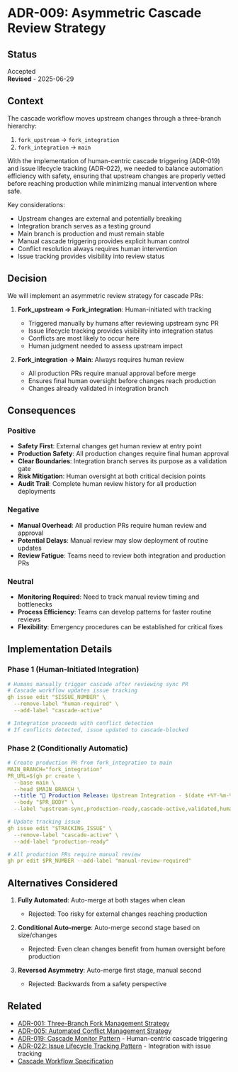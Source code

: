 # ADR-009: Asymmetric Cascade Review Strategy

## Status
Accepted  
**Revised** - 2025-06-29

## Context
The cascade workflow moves upstream changes through a three-branch hierarchy:
1. `fork_upstream` → `fork_integration` 
2. `fork_integration` → `main`

With the implementation of human-centric cascade triggering (ADR-019) and issue lifecycle tracking (ADR-022), we needed to balance automation efficiency with safety, ensuring that upstream changes are properly vetted before reaching production while minimizing manual intervention where safe.

Key considerations:
- Upstream changes are external and potentially breaking
- Integration branch serves as a testing ground
- Main branch is production and must remain stable
- Manual cascade triggering provides explicit human control
- Conflict resolution always requires human intervention
- Issue tracking provides visibility into review status

## Decision
We will implement an asymmetric review strategy for cascade PRs:

1. **Fork_upstream → Fork_integration**: Human-initiated with tracking
   - Triggered manually by humans after reviewing upstream sync PR
   - Issue lifecycle tracking provides visibility into integration status
   - Conflicts are most likely to occur here
   - Human judgment needed to assess upstream impact

2. **Fork_integration → Main**: Always requires human review
   - All production PRs require manual approval before merge
   - Ensures final human oversight before changes reach production
   - Changes already validated in integration branch

## Consequences

### Positive
- **Safety First**: External changes get human review at entry point
- **Production Safety**: All production changes require final human approval
- **Clear Boundaries**: Integration branch serves its purpose as a validation gate
- **Risk Mitigation**: Human oversight at both critical decision points
- **Audit Trail**: Complete human review history for all production deployments

### Negative
- **Manual Overhead**: All production PRs require human review and approval
- **Potential Delays**: Manual review may slow deployment of routine updates
- **Review Fatigue**: Teams need to review both integration and production PRs

### Neutral
- **Monitoring Required**: Need to track manual review timing and bottlenecks
- **Process Efficiency**: Teams can develop patterns for faster routine reviews
- **Flexibility**: Emergency procedures can be established for critical fixes

## Implementation Details

### Phase 1 (Human-Initiated Integration)
```yaml
# Humans manually trigger cascade after reviewing sync PR
# Cascade workflow updates issue tracking
gh issue edit "$ISSUE_NUMBER" \
  --remove-label "human-required" \
  --add-label "cascade-active"

# Integration proceeds with conflict detection
# If conflicts detected, issue updated to cascade-blocked
```

### Phase 2 (Conditionally Automatic)
```yaml
# Create production PR from fork_integration to main
MAIN_BRANCH="fork_integration"
PR_URL=$(gh pr create \
  --base main \
  --head $MAIN_BRANCH \
  --title "🚀 Production Release: Upstream Integration - $(date +%Y-%m-%d)" \
  --body "$PR_BODY" \
  --label "upstream-sync,production-ready,cascade-active,validated,human-required")

# Update tracking issue
gh issue edit "$TRACKING_ISSUE" \
  --remove-label "cascade-active" \
  --add-label "production-ready"

# All production PRs require manual review
gh pr edit $PR_NUMBER --add-label "manual-review-required"
```

## Alternatives Considered

1. **Fully Automated**: Auto-merge at both stages when clean
   - Rejected: Too risky for external changes reaching production

2. **Conditional Auto-merge**: Auto-merge second stage based on size/changes
   - Rejected: Even clean changes benefit from human oversight before production

3. **Reversed Asymmetry**: Auto-merge first stage, manual second
   - Rejected: Backwards from a safety perspective

## Related
- [ADR-001: Three-Branch Fork Management Strategy](001-three-branch-strategy.md)
- [ADR-005: Automated Conflict Management Strategy](005-conflict-management.md)
- [ADR-019: Cascade Monitor Pattern](019-cascade-monitor-pattern.md) - Human-centric cascade triggering
- [ADR-022: Issue Lifecycle Tracking Pattern](022-issue-lifecycle-tracking-pattern.md) - Integration with issue tracking
- [Cascade Workflow Specification](../cascade-workflow.md)